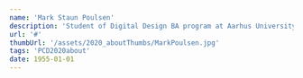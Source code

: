 ```yaml
---
name: 'Mark Staun Poulsen'
description: 'Student of Digital Design BA program at Aarhus University. Especially interested in the expressive use of software processing in relation to digital genres such as video games and electronic literature. Wrote his very first line of code one year ago as part of the “Aesthetic Programming” university course'
url: '#'
thumbUrl: '/assets/2020_aboutThumbs/MarkPoulsen.jpg'
tags: 'PCD2020about'
date: 1955-01-01
---
```

